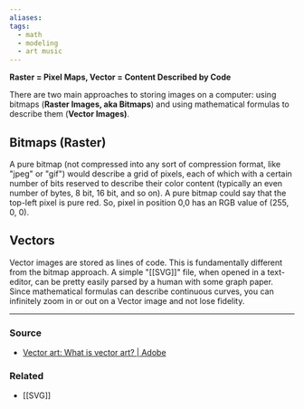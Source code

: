 ```yaml
---
aliases: 
tags:
  - math
  - modeling
  - art music
---
```

**Raster = Pixel Maps, Vector = Content Described by Code**

There are two main approaches to storing images on a computer: using bitmaps (**Raster Images, aka Bitmaps**) and using mathematical formulas to describe them (**Vector Images)**. 

## Bitmaps (Raster)

A pure bitmap (not compressed into any sort of compression format, like "jpeg" or "gif") would describe a grid of pixels, each of which with a certain number of bits reserved to describe their color content (typically an even number of bytes, 8 bit, 16 bit, and so on). A pure bitmap could say that the top-left pixel is pure red. So, pixel in position 0,0 has an RGB value of (255, 0, 0). 

## Vectors

Vector images are stored as lines of code. This is fundamentally different from the bitmap approach. A simple "[[SVG]]" file, when opened in a text-editor, can be pretty easily parsed by a human with some graph paper. Since mathematical formulas can describe continuous curves, you can infinitely zoom in or out on a Vector image and not lose fidelity. 

---

### Source
- [Vector art: What is vector art? | Adobe](https://www.adobe.com/creativecloud/illustration/discover/vector-art.html)

### Related
- [[SVG]]